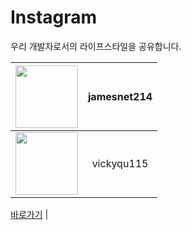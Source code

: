 # Instagram
우리 개발자로서의 라이프스타일을 공유합니다.

| <img src="https://user-images.githubusercontent.com/101777355/233691462-d1f9569e-9c48-460f-bbac-45acffdafa2b.png" width="100"/> |jamesnet214 |
|:---:|:---:|
| <img src="https://user-images.githubusercontent.com/101777355/233691916-82fbdb1d-0aad-441d-99a5-0c25b18ae272.jpg" width="100"/> |vickyqu115 |


[바로가기](https://instagram.com/jamesnet214?igshid=YmMyMTA2M2Y=)
|
